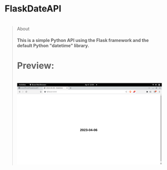 # FlaskDateAPI

#

> About
> #### This is a simple Python API using the Flask framework and the default Python "datetime" library.
> # Preview:
> #
> ![image](preview.png)